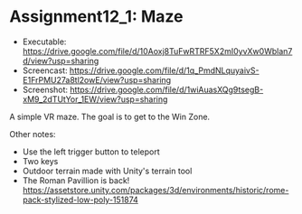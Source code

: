 # Assignment12_1: Maze

- Executable: https://drive.google.com/file/d/10Aoxj8TuFwRTRF5X2mI0yvXw0Wblan7d/view?usp=sharing
- Screencast: https://drive.google.com/file/d/1q_PmdNLquyaivS-E1FrPMU27a8tl2owE/view?usp=sharing
- Screenshot: https://drive.google.com/file/d/1wiAuasXQg9tsegB-xM9_2dTUtYor_1EW/view?usp=sharing

A simple VR maze. The goal is to get to the Win Zone.

Other notes:
- Use the left trigger button to teleport
- Two keys
- Outdoor terrain made with Unity's terrain tool
- The Roman Pavillion is back! https://assetstore.unity.com/packages/3d/environments/historic/rome-pack-stylized-low-poly-151874
